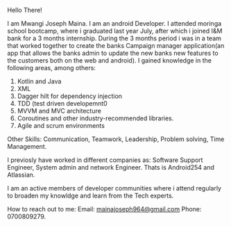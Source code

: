 Hello There!


I am Mwangi Joseph Maina. I am an android Developer. I attended moringa school bootcamp, where i graduated last year July, after which i joined I&M bank for a 3 months internship. During the 3 months period i was in a team that worked together to create the banks Campaign manager application(an app that allows the banks admin to update the new banks new features to the customers both on the web and android). I gained knowledge in the following areas, among others:
1. Kotlin and Java
2. XML
3. Dagger hilt for dependency injection
4. TDD (test driven developemnt0
5. MVVM and MVC architecture
6. Coroutines and other industry-recommended libraries.
7. Agile and scrum environments


Other Skills:
Communication, Teamwork, Leadership, Problem solving, Time Management.

I previosly have worked in different companies as: Software Support Engineer, System admin and network Engineer. Thats is Android254 and Atlassian.

I am an active members of developer communities where i attend regularly to broaden my knowldge and learn from the Tech experts.

How to reach out to me: Email: mainajoseph964@gmail.com
                        Phone: 0700809279.
